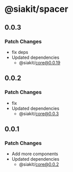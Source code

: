 # @siakit/spacer

## 0.0.3

### Patch Changes

- fix deps
- Updated dependencies
  - @siakit/core@0.0.19

## 0.0.2

### Patch Changes

- fix
- Updated dependencies
  - @siakit/core@0.0.3

## 0.0.1

### Patch Changes

- Add more components
- Updated dependencies
  - @siakit/core@0.0.2

